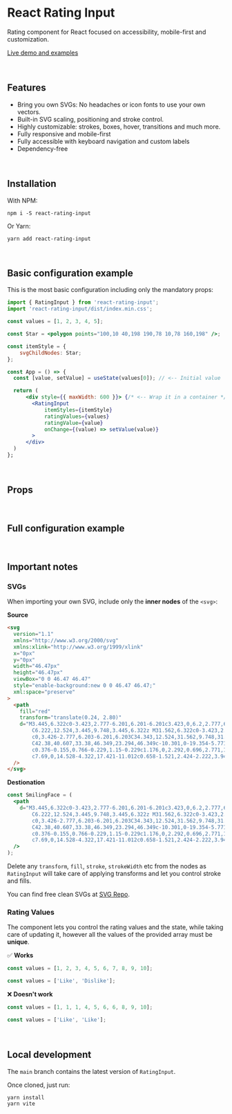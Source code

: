 # React Rating Input

Rating component for React focused on accessibility, mobile-first and customization.

[Live demo and examples](https://smastromattei.dev)

<br />

## Features

- Bring you own SVGs: No headaches or icon fonts to use your own vectors.
- Built-in SVG scaling, positioning and stroke control.
- Highly customizable: strokes, boxes, hover, transitions and much more.
- Fully responsive and mobile-first
- Fully accessible with keyboard navigation and custom labels
- Dependency-free

<br />

## Installation

With NPM:

```console
npm i -S react-rating-input
```

Or Yarn:

```console
yarn add react-rating-input
```

<br />

## Basic configuration example

This is the most basic configuration including only the mandatory props:

```jsx
import { RatingInput } from 'react-rating-input';
import 'react-rating-input/dist/index.min.css';

const values = [1, 2, 3, 4, 5];

const Star = <polygon points="100,10 40,198 190,78 10,78 160,198" />;

const itemStyle = {
    svgChildNodes: Star;
};

const App = () => {
  const [value, setValue] = useState(values[0]); // <-- Initial value

  return (
      <div style={{ maxWidth: 600 }}> {/* <-- Wrap it in a container */}
        <RatingInput
            itemStyles={itemStyle}
            ratingValues={values}
            ratingValue={value}
            onChange={(value) => setValue(value)}
        >
      </div>
  )
};
```

<br />

## Props

<br />

## Full configuration example

<br />

## Important notes

### SVGs

When importing your own SVG, include only the **inner nodes** of the `<svg>`:

**Source**

```html
<svg
  version="1.1"
  xmlns="http://www.w3.org/2000/svg"
  xmlns:xlink="http://www.w3.org/1999/xlink"
  x="0px"
  y="0px"
  width="46.47px"
  height="46.47px"
  viewBox="0 0 46.47 46.47"
  style="enable-background:new 0 0 46.47 46.47;"
  xml:space="preserve"
>
  <path
    fill="red"
    transform="translate(0.24, 2.80)"
    d="M3.445,6.322c0-3.423,2.777-6.201,6.201-6.201c3.423,0,6.2,2.777,6.2,6.201c0,3.426-2.777,6.203-6.2,6.203
		C6.222,12.524,3.445,9.748,3.445,6.322z M31.562,6.322c0-3.423,2.78-6.201,6.203-6.201s6.201,2.777,6.201,6.201
		c0,3.426-2.777,6.203-6.201,6.203C34.343,12.524,31.562,9.748,31.562,6.322z M46.223,31.72
		C42.38,40.607,33.38,46.349,23.294,46.349c-10.301,0-19.354-5.771-23.064-14.703c-0.636-1.53,0.089-3.286,1.62-3.922
		c0.376-0.155,0.766-0.229,1.15-0.229c1.176,0,2.292,0.696,2.771,1.851c2.777,6.685,9.655,11.004,17.523,11.004
		c7.69,0,14.528-4.322,17.421-11.012c0.658-1.521,2.424-2.222,3.943-1.562C46.181,28.433,46.881,30.199,46.223,31.72z"
  />
</svg>
```

**Destionation**

```jsx
const SmilingFace = (
  <path
    d="M3.445,6.322c0-3.423,2.777-6.201,6.201-6.201c3.423,0,6.2,2.777,6.2,6.201c0,3.426-2.777,6.203-6.2,6.203
		C6.222,12.524,3.445,9.748,3.445,6.322z M31.562,6.322c0-3.423,2.78-6.201,6.203-6.201s6.201,2.777,6.201,6.201
		c0,3.426-2.777,6.203-6.201,6.203C34.343,12.524,31.562,9.748,31.562,6.322z M46.223,31.72
		C42.38,40.607,33.38,46.349,23.294,46.349c-10.301,0-19.354-5.771-23.064-14.703c-0.636-1.53,0.089-3.286,1.62-3.922
		c0.376-0.155,0.766-0.229,1.15-0.229c1.176,0,2.292,0.696,2.771,1.851c2.777,6.685,9.655,11.004,17.523,11.004
		c7.69,0,14.528-4.322,17.421-11.012c0.658-1.521,2.424-2.222,3.943-1.562C46.181,28.433,46.881,30.199,46.223,31.72z"
  />
);
```

Delete any `transform`, `fill`, `stroke`, `strokeWidth` etc from the nodes as `RatingInput` will take care of applying transforms and let you control stroke and fills.

You can find free clean SVGs at [SVG Repo](https://www.svgrepo.com/).

### Rating Values

The component lets you control the rating values and the state, while taking care of updating it, however all the values of the provided array must be **unique**.

:white_check_mark: **Works**

```jsx
const values = [1, 2, 3, 4, 5, 6, 7, 8, 9, 10];
```

```jsx
const values = ['Like', 'Dislike'];
```

:x: **Doesn't work**

```jsx
const values = [1, 1, 1, 4, 5, 6, 6, 8, 9, 10];
```

```jsx
const values = ['Like', 'Like'];
```

<br />

## Local development

The `main` branch contains the latest version of `RatingInput`.

Once cloned, just run:

```console
yarn install
yarn vite
```

